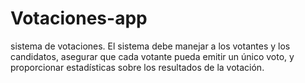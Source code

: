 # Votaciones-app
sistema de votaciones. El sistema debe manejar a los votantes y los candidatos, asegurar que cada votante pueda emitir un único voto, y proporcionar estadísticas sobre los resultados de la votación.
